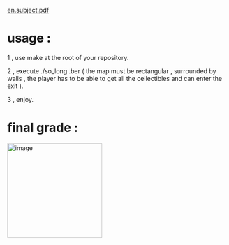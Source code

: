 [en.subject.pdf](https://github.com/totallyrad1/so_long/files/13797664/en.subject.2.pdf)

# usage :

1 , use make at the root of your repository.

2 , execute ./so_long <ur map>.ber ( the map must be rectangular , surrounded by walls , the player has to be able to get all the cellectibles and can enter the exit ).

3 , enjoy.

# final grade : 
<img width="217" alt="image" src="https://github.com/totallyrad1/so_long/assets/67210558/ae0c8349-6edc-4bd7-ada4-3cad3ed4d086">
